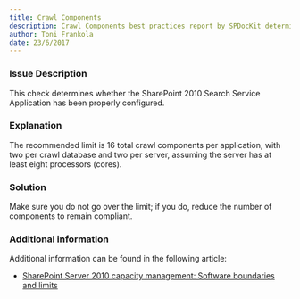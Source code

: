 ```yaml
---
title: Crawl Components
description: Crawl Components best practices report by SPDocKit determines whether the SharePoint 2010 Search Service Application has been properly configured.  
author: Toni Frankola
date: 23/6/2017
---
```

### Issue Description
This check determines whether the SharePoint 2010 Search Service Application has been properly configured.  
### Explanation
The recommended limit is 16 total crawl components per application, with two per crawl database and two per server, assuming the server has at least eight processors (cores).
### Solution
Make sure you do not go over the limit; if you do, reduce the number of components to remain compliant.
### Additional information 
Additional information can be found in the following article:
* [SharePoint Server 2010 capacity management: Software boundaries and limits](https://technet.microsoft.com/en-us/library/cc262787(v=office.14).aspx)
